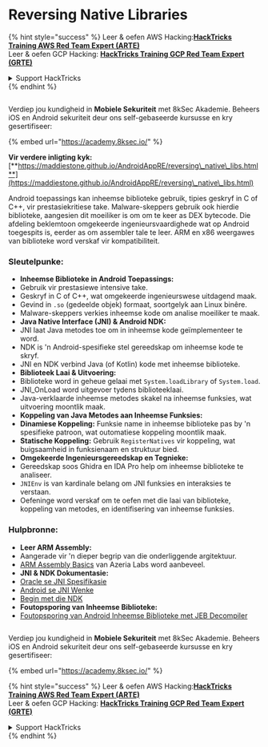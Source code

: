 # Reversing Native Libraries

{% hint style="success" %}
Leer & oefen AWS Hacking:<img src="/.gitbook/assets/arte.png" alt="" data-size="line">[**HackTricks Training AWS Red Team Expert (ARTE)**](https://training.hacktricks.xyz/courses/arte)<img src="/.gitbook/assets/arte.png" alt="" data-size="line">\
Leer & oefen GCP Hacking: <img src="/.gitbook/assets/grte.png" alt="" data-size="line">[**HackTricks Training GCP Red Team Expert (GRTE)**<img src="/.gitbook/assets/grte.png" alt="" data-size="line">](https://training.hacktricks.xyz/courses/grte)

<details>

<summary>Support HackTricks</summary>

* Kyk na die [**subskripsie planne**](https://github.com/sponsors/carlospolop)!
* **Sluit aan by die** 💬 [**Discord groep**](https://discord.gg/hRep4RUj7f) of die [**telegram groep**](https://t.me/peass) of **volg** ons op **Twitter** 🐦 [**@hacktricks\_live**](https://twitter.com/hacktricks\_live)**.**
* **Deel hacking truuks deur PRs in te dien na die** [**HackTricks**](https://github.com/carlospolop/hacktricks) en [**HackTricks Cloud**](https://github.com/carlospolop/hacktricks-cloud) github repos.

</details>
{% endhint %}

<figure><img src="/.gitbook/assets/image (2).png" alt=""><figcaption></figcaption></figure>

Verdiep jou kundigheid in **Mobiele Sekuriteit** met 8kSec Akademie. Beheers iOS en Android sekuriteit deur ons self-gebaseerde kursusse en kry gesertifiseer:

{% embed url="https://academy.8ksec.io/" %}


**Vir verdere inligting kyk:** [**https://maddiestone.github.io/AndroidAppRE/reversing\_native\_libs.html**](https://maddiestone.github.io/AndroidAppRE/reversing\_native\_libs.html)

Android toepassings kan inheemse biblioteke gebruik, tipies geskryf in C of C++, vir prestasiekritiese take. Malware-skeppers gebruik ook hierdie biblioteke, aangesien dit moeiliker is om om te keer as DEX bytecode. Die afdeling beklemtoon omgekeerde ingenieursvaardighede wat op Android toegespits is, eerder as om assembler tale te leer. ARM en x86 weergawes van biblioteke word verskaf vir kompatibiliteit.

### Sleutelpunke:

* **Inheemse Biblioteke in Android Toepassings:**
* Gebruik vir prestasiewe intensive take.
* Geskryf in C of C++, wat omgekeerde ingenieurswese uitdagend maak.
* Gevind in `.so` (gedeelde objek) formaat, soortgelyk aan Linux binêre.
* Malware-skeppers verkies inheemse kode om analise moeiliker te maak.
* **Java Native Interface (JNI) & Android NDK:**
* JNI laat Java metodes toe om in inheemse kode geïmplementeer te word.
* NDK is 'n Android-spesifieke stel gereedskap om inheemse kode te skryf.
* JNI en NDK verbind Java (of Kotlin) kode met inheemse biblioteke.
* **Biblioteek Laai & Uitvoering:**
* Biblioteke word in geheue gelaai met `System.loadLibrary` of `System.load`.
* JNI\_OnLoad word uitgevoer tydens biblioteeklaai.
* Java-verklaarde inheemse metodes skakel na inheemse funksies, wat uitvoering moontlik maak.
* **Koppeling van Java Metodes aan Inheemse Funksies:**
* **Dinamiese Koppeling:** Funksie name in inheemse biblioteke pas by 'n spesifieke patroon, wat outomatiese koppeling moontlik maak.
* **Statische Koppeling:** Gebruik `RegisterNatives` vir koppeling, wat buigsaamheid in funksienaam en struktuur bied.
* **Omgekeerde Ingenieursgereedskap en Tegnieke:**
* Gereedskap soos Ghidra en IDA Pro help om inheemse biblioteke te analiseer.
* `JNIEnv` is van kardinale belang om JNI funksies en interaksies te verstaan.
* Oefeninge word verskaf om te oefen met die laai van biblioteke, koppeling van metodes, en identifisering van inheemse funksies.

### Hulpbronne:

* **Leer ARM Assembly:**
* Aangerade vir 'n dieper begrip van die onderliggende argitektuur.
* [ARM Assembly Basics](https://azeria-labs.com/writing-arm-assembly-part-1/) van Azeria Labs word aanbeveel.
* **JNI & NDK Dokumentasie:**
* [Oracle se JNI Spesifikasie](https://docs.oracle.com/javase/7/docs/technotes/guides/jni/spec/jniTOC.html)
* [Android se JNI Wenke](https://developer.android.com/training/articles/perf-jni)
* [Begin met die NDK](https://developer.android.com/ndk/guides/)
* **Foutopsporing van Inheemse Biblioteke:**
* [Foutopsporing van Android Inheemse Biblioteke met JEB Decompiler](https://medium.com/@shubhamsonani/how-to-debug-android-native-libraries-using-jeb-decompiler-eec681a22cf3)


<figure><img src="/.gitbook/assets/image (2).png" alt=""><figcaption></figcaption></figure>

Verdiep jou kundigheid in **Mobiele Sekuriteit** met 8kSec Akademie. Beheers iOS en Android sekuriteit deur ons self-gebaseerde kursusse en kry gesertifiseer:

{% embed url="https://academy.8ksec.io/" %}

{% hint style="success" %}
Leer & oefen AWS Hacking:<img src="/.gitbook/assets/arte.png" alt="" data-size="line">[**HackTricks Training AWS Red Team Expert (ARTE)**](https://training.hacktricks.xyz/courses/arte)<img src="/.gitbook/assets/arte.png" alt="" data-size="line">\
Leer & oefen GCP Hacking: <img src="/.gitbook/assets/grte.png" alt="" data-size="line">[**HackTricks Training GCP Red Team Expert (GRTE)**<img src="/.gitbook/assets/grte.png" alt="" data-size="line">](https://training.hacktricks.xyz/courses/grte)

<details>

<summary>Support HackTricks</summary>

* Kyk na die [**subskripsie planne**](https://github.com/sponsors/carlospolop)!
* **Sluit aan by die** 💬 [**Discord groep**](https://discord.gg/hRep4RUj7f) of die [**telegram groep**](https://t.me/peass) of **volg** ons op **Twitter** 🐦 [**@hacktricks\_live**](https://twitter.com/hacktricks\_live)**.**
* **Deel hacking truuks deur PRs in te dien na die** [**HackTricks**](https://github.com/carlospolop/hacktricks) en [**HackTricks Cloud**](https://github.com/carlospolop/hacktricks-cloud) github repos.

</details>
{% endhint %}
